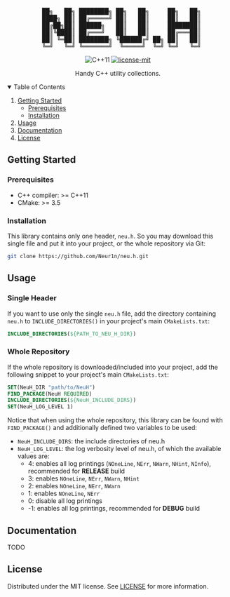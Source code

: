<!------------------------------------------------------------------ HEADER -->
<pre align="center">
  ██╗   ██╗ ████████╗ ██╗   ██╗     ██╗   ██╗
  ████╗ ██║ ██╔═════╝ ██║   ██║     ██║   ██║
  ██╔██╗██║ ██████╗   ██║   ██║     ████████║
  ██║╚████║ ██╔═══╝   ██║   ██║     ██╔═══██║
  ██║ ╚═██║ ████████╗ ╚██████╔╝ ██╗ ██║   ██║
  ╚═╝   ╚═╝ ╚═══════╝  ╚═════╝  ╚═╝ ╚═╝   ╚═╝
</pre>

<p align="center">
  <img src="https://img.shields.io/badge/C++11-00599C?style=for-the-badge&logo=c%2B%2B&logoColor=white" alt="C++11">

  <a href="./LICENSE">
    <img src="https://img.shields.io/badge/license-mit-green.svg?style=for-the-badge" alt="license-mit">
  </a>
</p>

<p align="center">
  Handy C++ utility collections.
</p>

<!------------------------------------------------------- TABLE OF CONTENTS -->
<details open="open">
  <summary>Table of Contents</summary>
  <ol>
    <li>
      <a href="#getting-started">Getting Started</a>
      <ul>
        <li><a href="#prerequisites">Prerequisites</a></li>
        <li><a href="#installation">Installation</a></li>
      </ul>
    </li>
    <li><a href="#usage">Usage</a></li>
    <li><a href="#documentation">Documentation</a></li>
    <li><a href="#license">License</a></li>
  </ol>
</details>

<!--------------------------------------------------------- GETTING STARTED -->
## Getting Started
### Prerequisites
- C++ compiler: >= C++11
- CMake: >= 3.5

### Installation
This library contains only one header, `neu.h`. So you may download this single
file and put it into your project, or the whole repository via Git:
```bash
git clone https://github.com/Neur1n/neu.h.git
```

<!------------------------------------------------------------------- USAGE -->
## Usage
### Single Header
If you want to use only the single `neu.h` file, add the directory containing
`neu.h` to `INCLUDE_DIRECTORIES()` in your project's main `CMakeLists.txt`:
```cmake
INCLUDE_DIRECTORIES(${PATH_TO_NEU_H_DIR})
```

### Whole Repository
If the whole repository is downloaded/included into your project, add the
following snippet to your project's main `CMakeLists.txt`:
```cmake
SET(NeuH_DIR "path/to/NeuH")
FIND_PACKAGE(NeuH REQUIRED)
INCLUDE_DIRECTORIES(${NeuH_INCLUDE_DIRS})
SET(NeuH_LOG_LEVEL 1)
```
Notice that when using the whole repository, this library can be found with
`FIND_PACKAGE()` and additionally defined two variables to be used:
- `NeuH_INCLUDE_DIRS`: the include directories of neu.h
- `NeuH_LOG_LEVEL`: the log verbosity level of neu.h, of which the available
values are:
  - 4: enables all log printings (`NOneLine`, `NErr`, `NWarn`, `NHint`,
  `NInfo`), recommended for **RELEASE** build
  - 3: enables `NOneLine`, `NErr`, `NWarn`, `NHint`
  - 2: enables `NOneLine`, `NErr`, `NWarn`
  - 1: enables `NOneLine`, `NErr`
  - 0: disable all log printings
  - -1: enables all log printings, recommended for **DEBUG** build

<!----------------------------------------------------------- DOCUMENTATION -->
## Documentation
TODO

<!----------------------------------------------------------------- LICENSE -->
## License
Distributed under the MIT license. See [LICENSE](LICENSE) for more information.
